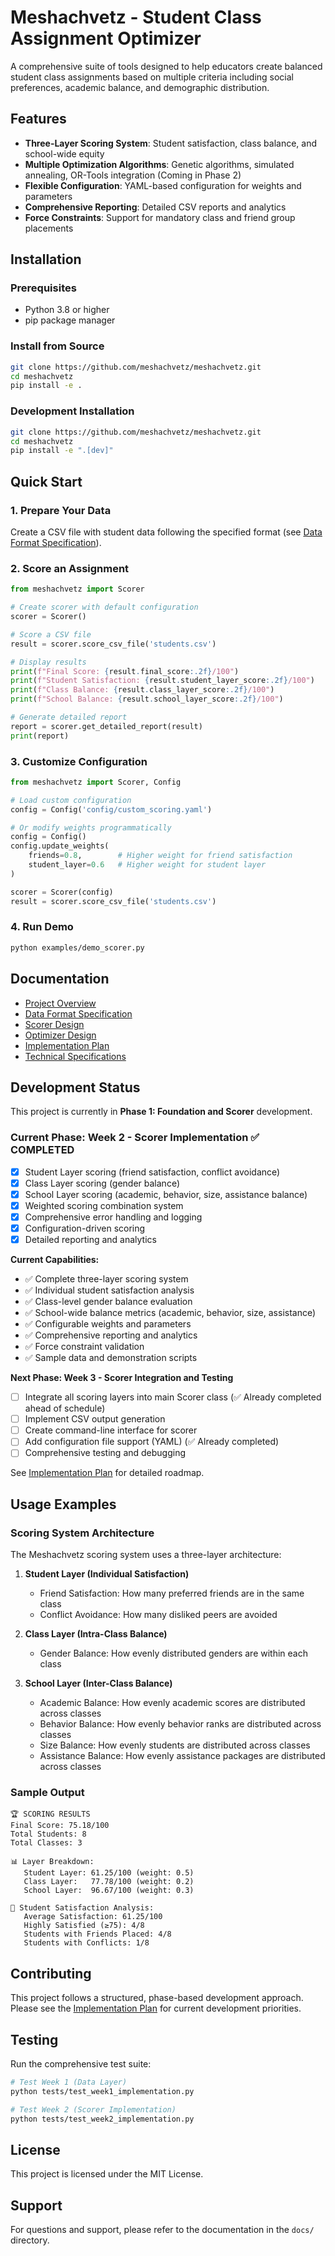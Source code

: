 # Meshachvetz - Student Class Assignment Optimizer

A comprehensive suite of tools designed to help educators create balanced student class assignments based on multiple criteria including social preferences, academic balance, and demographic distribution.

## Features

- **Three-Layer Scoring System**: Student satisfaction, class balance, and school-wide equity
- **Multiple Optimization Algorithms**: Genetic algorithms, simulated annealing, OR-Tools integration (Coming in Phase 2)
- **Flexible Configuration**: YAML-based configuration for weights and parameters
- **Comprehensive Reporting**: Detailed CSV reports and analytics
- **Force Constraints**: Support for mandatory class and friend group placements

## Installation

### Prerequisites
- Python 3.8 or higher
- pip package manager

### Install from Source
```bash
git clone https://github.com/meshachvetz/meshachvetz.git
cd meshachvetz
pip install -e .
```

### Development Installation
```bash
git clone https://github.com/meshachvetz/meshachvetz.git
cd meshachvetz
pip install -e ".[dev]"
```

## Quick Start

### 1. Prepare Your Data
Create a CSV file with student data following the specified format (see [Data Format Specification](docs/02_data_format_specification.md)).

### 2. Score an Assignment
```python
from meshachvetz import Scorer

# Create scorer with default configuration
scorer = Scorer()

# Score a CSV file
result = scorer.score_csv_file('students.csv')

# Display results
print(f"Final Score: {result.final_score:.2f}/100")
print(f"Student Satisfaction: {result.student_layer_score:.2f}/100")
print(f"Class Balance: {result.class_layer_score:.2f}/100")
print(f"School Balance: {result.school_layer_score:.2f}/100")

# Generate detailed report
report = scorer.get_detailed_report(result)
print(report)
```

### 3. Customize Configuration
```python
from meshachvetz import Scorer, Config

# Load custom configuration
config = Config('config/custom_scoring.yaml')

# Or modify weights programmatically
config = Config()
config.update_weights(
    friends=0.8,        # Higher weight for friend satisfaction
    student_layer=0.6   # Higher weight for student layer
)

scorer = Scorer(config)
result = scorer.score_csv_file('students.csv')
```

### 4. Run Demo
```bash
python examples/demo_scorer.py
```

## Documentation

- [Project Overview](docs/01_project_overview.md)
- [Data Format Specification](docs/02_data_format_specification.md)
- [Scorer Design](docs/03_scorer_design.md)
- [Optimizer Design](docs/04_optimizer_design.md)
- [Implementation Plan](docs/05_implementation_plan.md)
- [Technical Specifications](docs/06_technical_specifications.md)

## Development Status

This project is currently in **Phase 1: Foundation and Scorer** development.

### Current Phase: Week 2 - Scorer Implementation ✅ COMPLETED
- [x] Student Layer scoring (friend satisfaction, conflict avoidance)
- [x] Class Layer scoring (gender balance)
- [x] School Layer scoring (academic, behavior, size, assistance balance)
- [x] Weighted scoring combination system
- [x] Comprehensive error handling and logging
- [x] Configuration-driven scoring
- [x] Detailed reporting and analytics

**Current Capabilities:**
- ✅ Complete three-layer scoring system
- ✅ Individual student satisfaction analysis
- ✅ Class-level gender balance evaluation
- ✅ School-wide balance metrics (academic, behavior, size, assistance)
- ✅ Configurable weights and parameters
- ✅ Comprehensive reporting and analytics
- ✅ Force constraint validation
- ✅ Sample data and demonstration scripts

**Next Phase: Week 3 - Scorer Integration and Testing**
- [ ] Integrate all scoring layers into main Scorer class (✅ Already completed ahead of schedule)
- [ ] Implement CSV output generation
- [ ] Create command-line interface for scorer
- [ ] Add configuration file support (YAML) (✅ Already completed)
- [ ] Comprehensive testing and debugging

See [Implementation Plan](docs/05_implementation_plan.md) for detailed roadmap.

## Usage Examples

### Scoring System Architecture

The Meshachvetz scoring system uses a three-layer architecture:

1. **Student Layer (Individual Satisfaction)**
   - Friend Satisfaction: How many preferred friends are in the same class
   - Conflict Avoidance: How many disliked peers are avoided

2. **Class Layer (Intra-Class Balance)**
   - Gender Balance: How evenly distributed genders are within each class

3. **School Layer (Inter-Class Balance)**
   - Academic Balance: How evenly academic scores are distributed across classes
   - Behavior Balance: How evenly behavior ranks are distributed across classes
   - Size Balance: How evenly students are distributed across classes
   - Assistance Balance: How evenly assistance packages are distributed across classes

### Sample Output

```
🏆 SCORING RESULTS
Final Score: 75.18/100
Total Students: 8
Total Classes: 3

📊 Layer Breakdown:
   Student Layer: 61.25/100 (weight: 0.5)
   Class Layer:   77.78/100 (weight: 0.2)
   School Layer:  96.67/100 (weight: 0.3)

👥 Student Satisfaction Analysis:
   Average Satisfaction: 61.25/100
   Highly Satisfied (≥75): 4/8
   Students with Friends Placed: 4/8
   Students with Conflicts: 1/8
```

## Contributing

This project follows a structured, phase-based development approach. Please see the [Implementation Plan](docs/05_implementation_plan.md) for current development priorities.

## Testing

Run the comprehensive test suite:

```bash
# Test Week 1 (Data Layer)
python tests/test_week1_implementation.py

# Test Week 2 (Scorer Implementation)
python tests/test_week2_implementation.py
```

## License

This project is licensed under the MIT License.

## Support

For questions and support, please refer to the documentation in the `docs/` directory. 